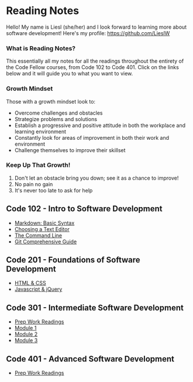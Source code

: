 # Reading Notes  
Hello! My name is Liesl (she/her) and I look forward to learning more about software development! Here's my profile: https://github.com/LieslW  
### What is Reading Notes?  
This essentially all my notes for all the readings throughout the entirety of the Code Fellow courses, from Code 102 to Code 401. Click on the links below and it will guide you to what you want to view.  
### Growth Mindset 
  Those with a growth mindset look to:  
  - Overcome challenges and obstacles  
  - Strategize problems and solutions  
  - Establish a progressive and positive attitude in both the workplace and learning environment  
  - Constantly look for areas of improvement in both their work and environment  
  - Challenge themselves to improve their skillset  
 ### Keep Up That Growth!  
 1. Don't let an obstacle bring you down; see it as a chance to improve!  
 2. No pain no gain  
 3. It's never too late to ask for help   
  
## Code 102 - Intro to Software Development  
- [Markdown: Basic Syntax](101Markdown.md)
- [Choosing a Text Editor](102Texteditor.md)
- [The Command Line](102Commandline.md)
- [Git Comprehensive Guide](102Gitguide.md)  
  
## Code 201 - Foundations of Software Development  
- [HTML & CSS](201HTML|CSS.md)
- [Javascript & jQuery](201JS|jQ.md)
  
## Code 301 - Intermediate Software Development   
- [Prep Work Readings](301Prep.md)
- [Module 1](301mod1.md)
- [Module 2](301mod2.md)
- [Module 3](301mod3.md)
## Code 401 - Advanced Software Development  
- [Prep Work Readings]()

